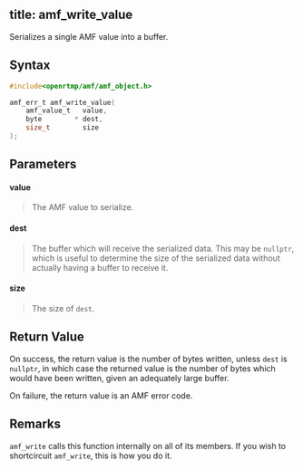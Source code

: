 title: amf_write_value
--------------------------

Serializes a single AMF value into a buffer.

## Syntax ##

```c
#include<openrtmp/amf/amf_object.h>

amf_err_t amf_write_value( 
	amf_value_t   value, 
	byte        * dest, 
	size_t        size 
);
```

## Parameters ##
#### value ####
> The AMF value to serialize.

#### dest ####
> The buffer which will receive the serialized data. This may be `nullptr`, which is useful to determine the size of the serialized data without actually having a buffer to receive it.

#### size ####
> The size of `dest`.

## Return Value ##
On success, the return value is the number of bytes written, unless `dest` is `nullptr`, in which case the returned value is the number of bytes which would have been written, given an adequately large buffer.

On failure, the return value is an AMF error code. 

## Remarks ##
`amf_write` calls this function internally on all of its members. If you wish to shortcircuit `amf_write`, this is how you do it.
